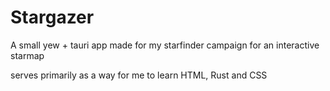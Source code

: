 # Stargazer
A small yew + tauri app made for my starfinder campaign for an interactive starmap

serves primarily as a way for me to learn HTML, Rust and CSS